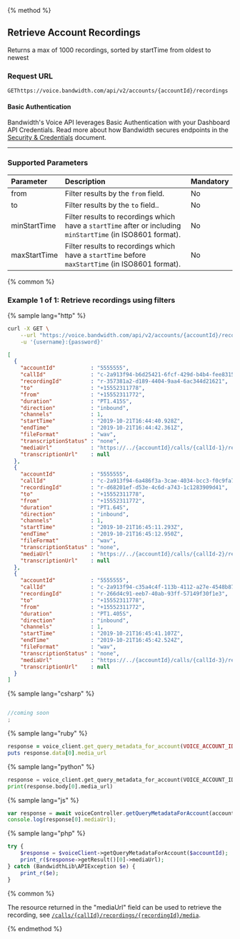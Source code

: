 {% method %}

## Retrieve Account Recordings
Returns a max of 1000 recordings, sorted by startTime from oldest to newest

### Request URL

<code class="get">GET</code>`https://voice.bandwidth.com/api/v2/accounts/{accountId}/recordings`

#### Basic Authentication

Bandwidth's Voice API leverages Basic Authentication with your Dashboard API Credentials. Read more about how Bandwidth secures endpoints in the [Security & Credentials](../../../guides/accountCredentials.md) document.

---

### Supported Parameters

| Parameter    | Description                                                                                                  | Mandatory |
|:-------------|:-------------------------------------------------------------------------------------------------------------|:----------|
| from         | Filter results by the `from` field.                                                                          | No        |
| to           | Filter results by the `to` field..                                                                           | No        |
| minStartTime | Filter results to recordings which have a `startTime` after or including `minStartTime` (in ISO8601 format). | No        |
| maxStartTime | Filter results to recordings which have a `startTime` before `maxStartTime` (in ISO8601 format).             | No        |

{% common %}

### Example 1 of 1: Retrieve recordings using filters

{% sample lang="http" %}

```bash
curl -X GET \
    --url "https://voice.bandwidth.com/api/v2/accounts/{accountId}/recordings?from={from}&to={to}&minStartTime={minStartTime}&maxStartTime={maxStartTime}" \
    -u '{username}:{password}'
```

```json
[
  {
    "accountId"           : "5555555",
    "callId"              : "c-2a913f94-b6d25421-6fcf-429d-b4b4-fee83151a688",
    "recordingId"         : "r-357381a2-d189-4404-9aa4-6ac344d21621",
    "to"                  : "+15552311778",
    "from"                : "+15552311772",
    "duration"            : "PT1.415S",
    "direction"           : "inbound",
    "channels"            : 1,
    "startTime"           : "2019-10-21T16:44:40.928Z",
    "endTime"             : "2019-10-21T16:44:42.361Z",
    "fileFormat"          : "wav",
    "transcriptionStatus" : "none",
    "mediaUrl"            : "https://../{accountId}/calls/{callId-1}/recordings/{recordingId}/media",
    "transcriptionUrl"    : null
  },
  {
    "accountId"           : "5555555",
    "callId"              : "c-2a913f94-6a486f3a-3cae-4034-bcc3-f0c9fa77ca2f",
    "recordingId"         : "r-d68201ef-d53e-4c6d-a743-1c1283909d41",
    "to"                  : "+15552311778",
    "from"                : "+15552311772",
    "duration"            : "PT1.64S",
    "direction"           : "inbound",
    "channels"            : 1,
    "startTime"           : "2019-10-21T16:45:11.293Z",
    "endTime"             : "2019-10-21T16:45:12.950Z",
    "fileFormat"          : "wav",
    "transcriptionStatus" : "none",
    "mediaUrl"            : "https://../{accountId}/calls/{callId-2}/recordings/{recordingId}/media",
    "transcriptionUrl"    : null
  },
  {
    "accountId"           : "5555555",
    "callId"              : "c-2a913f94-c35a4c4f-113b-4112-a27e-4548b87106d1",
    "recordingId"         : "r-266d4c91-eeb7-40ab-93ff-57149f30f1e3",
    "to"                  : "+15552311778",
    "from"                : "+15552311772",
    "duration"            : "PT1.405S",
    "direction"           : "inbound",
    "channels"            : 1,
    "startTime"           : "2019-10-21T16:45:41.107Z",
    "endTime"             : "2019-10-21T16:45:42.524Z",
    "fileFormat"          : "wav",
    "transcriptionStatus" : "none",
    "mediaUrl"            : "https://../{accountId}/calls/{callId-3}/recordings/{recordingId}/media",
    "transcriptionUrl"    : null
  }
]
```

{% sample lang="csharp" %}

```csharp

//coming soon
;
```

{% sample lang="ruby" %}

```ruby
response = voice_client.get_query_metadata_for_account(VOICE_ACCOUNT_ID)
puts response.data[0].media_url
```

{% sample lang="python" %}

```python
response = voice_client.get_query_metadata_for_account(VOICE_ACCOUNT_ID)
print(response.body[0].media_url)
```

{% sample lang="js" %}

```js
var response = await voiceController.getQueryMetadataForAccount(accountId);
console.log(response[0].mediaUrl);
```

{% sample lang="php" %}

```php
try {
    $response = $voiceClient->getQueryMetadataForAccount($accountId);
    print_r($response->getResult()[0]->mediaUrl);
} catch (BandwidthLib\APIException $e) {
    print_r($e);
}
```

{% common %}

The resource returned in the "mediaUrl" field can be used to retrieve the recording, see [`/calls/{callId}/recordings/{recordingId}/media`](getCallsCallIdRecordingsRecordingIdMedia.md).

{% endmethod %}
